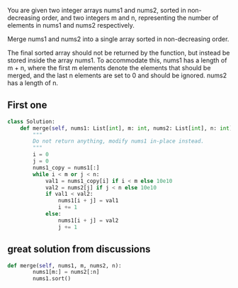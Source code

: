You are given two integer arrays nums1 and nums2, sorted in non-decreasing order, and two integers m and n, representing the number of elements in nums1 and nums2 respectively.

Merge nums1 and nums2 into a single array sorted in non-decreasing order.

The final sorted array should not be returned by the function, but instead be stored inside the array nums1. To accommodate this, nums1 has a length of m + n, where the first m elements denote the elements that should be merged, and the last n elements are set to 0 and should be ignored. nums2 has a length of n.


## First one
```Python
class Solution:
    def merge(self, nums1: List[int], m: int, nums2: List[int], n: int) -> None:
        """
        Do not return anything, modify nums1 in-place instead.
        """
        i = 0
        j = 0
        nums1_copy = nums1[:]
        while i < m or j < n:
            val1 = nums1_copy[i] if i < m else 10e10
            val2 = nums2[j] if j < n else 10e10
            if val1 < val2:
                nums1[i + j] = val1
                i += 1
            else:
                nums1[i + j] = val2
                j += 1
```

## great solution from discussions
```Python
def merge(self, nums1, m, nums2, n):
        nums1[m:] = nums2[:n]
        nums1.sort()
```

